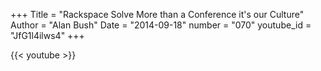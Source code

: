 +++
Title = "Rackspace Solve  More than a Conference it's our Culture"
Author = "Alan Bush"
Date = "2014-09-18"
number = "070"
youtube_id = "JfG1l4ilws4"
+++

{{< youtube >}}
